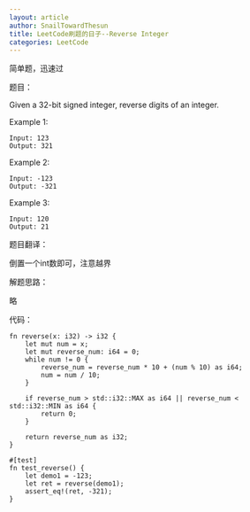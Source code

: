 ```yaml
---
layout: article
author: SnailTowardThesun
title: LeetCode刷题的日子--Reverse Integer
categories: LeetCode
---
```


简单题，迅速过

题目：

Given a 32-bit signed integer, reverse digits of an integer.

Example 1:

```
Input: 123
Output: 321
```

Example 2:

```
Input: -123
Output: -321
```

Example 3:

```
Input: 120
Output: 21
```

题目翻译：

倒置一个int数即可，注意越界

解题思路：

略

代码：

```
fn reverse(x: i32) -> i32 {
    let mut num = x;
    let mut reverse_num: i64 = 0;
    while num != 0 {
        reverse_num = reverse_num * 10 + (num % 10) as i64;
        num = num / 10;
    }

    if reverse_num > std::i32::MAX as i64 || reverse_num < std::i32::MIN as i64 {
        return 0;
    }

    return reverse_num as i32;
}

#[test]
fn test_reverse() {
    let demo1 = -123;
    let ret = reverse(demo1);
    assert_eq!(ret, -321);
}
```